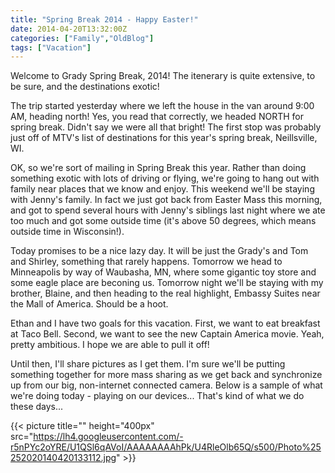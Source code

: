 ```yaml
---
title: "Spring Break 2014 - Happy Easter!"
date: 2014-04-20T13:32:00Z
categories: ["Family","OldBlog"]
tags: ["Vacation"]
---
```


Welcome to Grady Spring Break, 2014! The itenerary is quite extensive, to be sure, and the destinations exotic!

The trip started yesterday where we left the house in the van around 9:00 AM, heading north! Yes, you read that correctly, we headed NORTH for spring break. Didn't say we were all that bright! The first stop was probably just off of MTV's list of destinations for this year's spring break, Neillsville, WI.

OK, so we're sort of mailing in Spring Break this year. Rather than doing something exotic with lots of driving or flying, we're going to hang out with family near places that we know and enjoy. This weekend we'll be staying with Jenny's family. In fact we just got back from Easter Mass this morning, and got to spend several hours with Jenny's siblings last night where we ate too much and got some outside time (it's above 50 degrees, which means outside time in Wisconsin!).

Today promises to be a nice lazy day. It will be just the Grady's and Tom and Shirley, something that rarely happens. Tomorrow we head to Minneapolis by way of Waubasha, MN, where some gigantic toy store and some eagle place are beconing us. Tomorrow night we'll be staying with my brother, Blaine, and then heading to the real highlight, Embassy Suites near the Mall of America. Should be a hoot.

Ethan and I have two goals for this vacation. First, we want to eat breakfast at Taco Bell. Second, we want to see the new Captain America movie. Yeah, pretty ambitious. I hope we are able to pull it off!

Until then, I'll share pictures as I get them. I'm sure we'll be putting something together for more mass sharing as we get back and synchronize up from our big, non-internet connected camera. Below is a sample of what we're doing today - playing on our devices... That's kind of what we do these days...

{{< picture title="" height="400px" src="https://lh4.googleusercontent.com/-r5nPYc2oYRE/U1QSl6qAVoI/AAAAAAAAhPk/U4RleOlb65Q/s500/Photo%25252020140420133112.jpg" >}}
